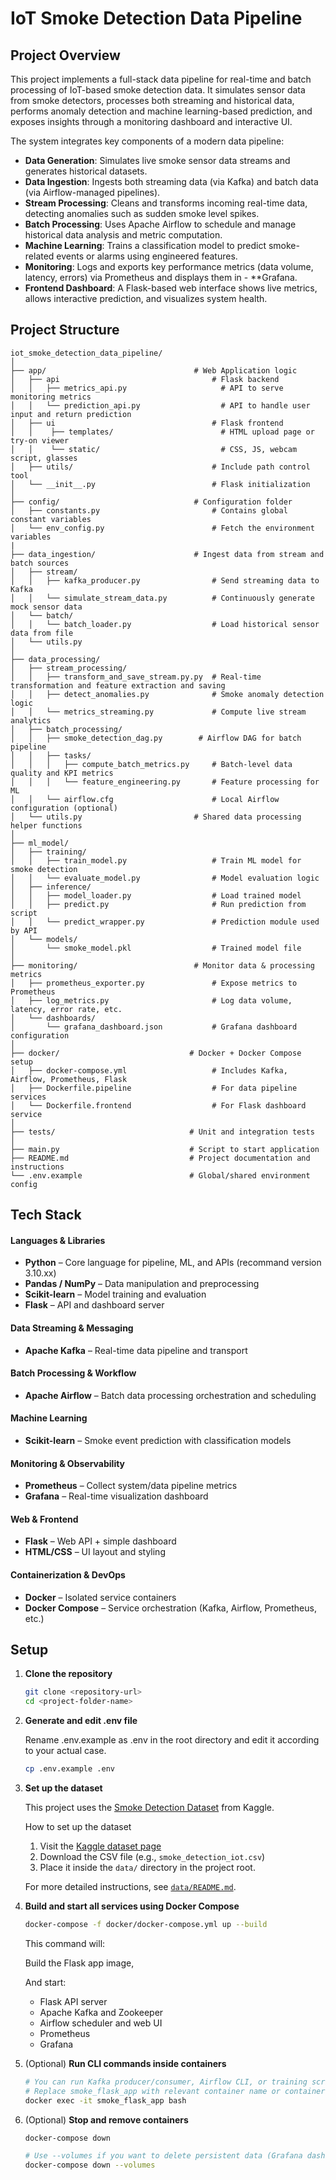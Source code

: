 # IoT Smoke Detection Data Pipeline
##  Project Overview
This project implements a full-stack data pipeline for real-time and batch processing of IoT-based smoke detection data. It simulates sensor data from smoke detectors, processes both streaming and historical data, performs anomaly detection and machine learning-based prediction, and exposes insights through a monitoring dashboard and interactive UI.

The system integrates key components of a modern data pipeline:
- **Data Generation**: Simulates live smoke sensor data streams and generates historical datasets.
- **Data Ingestion**: Ingests both streaming data (via Kafka) and batch data (via Airflow-managed pipelines).
- **Stream Processing**: Cleans and transforms incoming real-time data, detecting anomalies such as sudden smoke level spikes.
- **Batch Processing**: Uses Apache Airflow to schedule and manage historical data analysis and metric computation.
- **Machine Learning**: Trains a classification model to predict smoke-related events or alarms using engineered features.
- **Monitoring**: Logs and exports key performance metrics (data volume, latency, errors) via Prometheus and displays them in - **Grafana.
- **Frontend Dashboard**: A Flask-based web interface shows live metrics, allows interactive prediction, and visualizes system health.

## Project Structure
```text
iot_smoke_detection_data_pipeline/
│
├── app/                                 # Web Application logic
│   ├── api                                  # Flask backend 
│   │   ├── metrics_api.py                     # API to serve monitoring metrics
│   │   └── prediction_api.py                  # API to handle user input and return prediction  
│   ├── ui                                   # Flask frontend 
│   │    ├── templates/                        # HTML upload page or try-on viewer
│   │    └── static/                           # CSS, JS, webcam script, glasses
│   ├── utils/                               # Include path control tool
│   └── __init__.py                          # Flask initialization 
│
├── config/                              # Configuration folder
│   ├── constants.py                         # Contains global constant variables
│   └── env_config.py                        # Fetch the environment variables
|
├── data_ingestion/                      # Ingest data from stream and batch sources
│   ├── stream/
│   │   ├── kafka_producer.py                # Send streaming data to Kafka
│   │   └── simulate_stream_data.py          # Continuously generate mock sensor data
│   └── batch/
│   │   └── batch_loader.py                  # Load historical sensor data from file
│   └── utils.py
│
├── data_processing/
│   ├── stream_processing/
│   │   ├── transform_and_save_stream.py.py  # Real-time transformation and feature extraction and saving
│   │   ├── detect_anomalies.py              # Smoke anomaly detection logic
│   │   └── metrics_streaming.py             # Compute live stream analytics
│   ├── batch_processing/
│   │   ├── smoke_detection_dag.py        # Airflow DAG for batch pipeline
│   │   ├── tasks/
│   │   │   ├── compute_batch_metrics.py     # Batch-level data quality and KPI metrics
│   │   │   └── feature_engineering.py       # Feature processing for ML
│   │   └── airflow.cfg                      # Local Airflow configuration (optional)
│   └── utils.py                         # Shared data processing helper functions
│
├── ml_model/
│   ├── training/
│   │   ├── train_model.py                   # Train ML model for smoke detection
│   │   └── evaluate_model.py                # Model evaluation logic
│   ├── inference/
│   │   ├── model_loader.py                  # Load trained model
│   │   ├── predict.py                       # Run prediction from script
│   │   └── predict_wrapper.py               # Prediction module used by API
│   └── models/
│       └── smoke_model.pkl                  # Trained model file
│
├── monitoring/                          # Monitor data & processing metrics
│   ├── prometheus_exporter.py               # Expose metrics to Prometheus
│   ├── log_metrics.py                       # Log data volume, latency, error rate, etc.
│   └── dashboards/
│       └── grafana_dashboard.json           # Grafana dashboard configuration
│
├── docker/                             # Docker + Docker Compose setup
│   ├── docker-compose.yml                   # Includes Kafka, Airflow, Prometheus, Flask
│   ├── Dockerfile.pipeline                  # For data pipeline services
│   └── Dockerfile.frontend                  # For Flask dashboard service
│
├── tests/                              # Unit and integration tests
│
├── main.py                             # Script to start application
├── README.md                           # Project documentation and instructions
└── .env.example                        # Global/shared environment config

```


## Tech Stack

#### Languages & Libraries
- **Python** – Core language for pipeline, ML, and APIs (recommand version 3.10.xx) 
- **Pandas / NumPy** – Data manipulation and preprocessing  
- **Scikit-learn** – Model training and evaluation  
- **Flask** – API and dashboard server  

#### Data Streaming & Messaging
- **Apache Kafka** – Real-time data pipeline and transport

#### Batch Processing & Workflow
- **Apache Airflow** – Batch data processing orchestration and scheduling

#### Machine Learning
- **Scikit-learn** – Smoke event prediction with classification models  

#### Monitoring & Observability
- **Prometheus** – Collect system/data pipeline metrics  
- **Grafana** – Real-time visualization dashboard

#### Web & Frontend
- **Flask** – Web API + simple dashboard  
- **HTML/CSS** – UI layout and styling 

#### Containerization & DevOps
- **Docker** – Isolated service containers  
- **Docker Compose** – Service orchestration (Kafka, Airflow, Prometheus, etc.)


##  Setup
1. **Clone the repository**
   ```bash
   git clone <repository-url>
   cd <project-folder-name>
   ```

2. **Generate and edit .env file**

    Rename .env.example as .env in the root directory and edit it according to your actual case.
    ```bash
    cp .env.example .env
    ```
3. **Set up the dataset**
    
    This project uses the [Smoke Detection Dataset](https://www.kaggle.com/datasets/deepcontractor/smoke-detection-dataset) from Kaggle.

    How to set up the dataset
    1. Visit the [Kaggle dataset page](https://www.kaggle.com/datasets/deepcontractor/smoke-detection-dataset)
    2. Download the CSV file (e.g., `smoke_detection_iot.csv`)
    3. Place it inside the `data/` directory in the project root.

    For more detailed instructions, see [`data/README.md`](data/README.md).

4. **Build and start all services using Docker Compose**
    ```bash
   docker-compose -f docker/docker-compose.yml up --build
   ```
    This command will:

    Build the Flask app image, 

    And start:

    - Flask API server
    - Apache Kafka and Zookeeper
    - Airflow scheduler and web UI
    - Prometheus 
    - Grafana 

5. (Optional) **Run CLI commands inside containers**
    ```bash
    # You can run Kafka producer/consumer, Airflow CLI, or training scripts inside containers:
    # Replace smoke_flask_app with relevant container name or container id
    docker exec -it smoke_flask_app bash


    ```
5. (Optional) **Stop and remove containers**
    ```bash
    docker-compose down

    # Use --volumes if you want to delete persistent data (Grafana dashboards, etc.):
    docker-compose down --volumes
    ```
